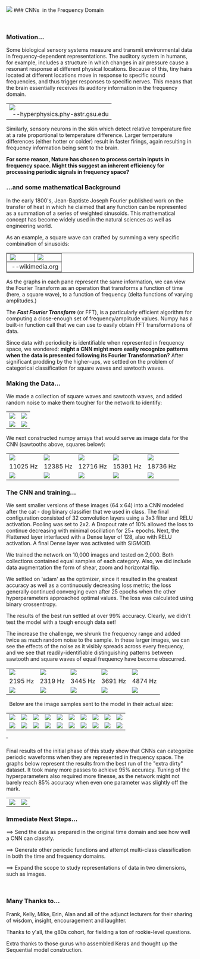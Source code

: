 
<img src='figs/readme/14_15.png'>
### CNNs &nbsp;in the Frequency Domain
<p>&nbsp;

### Motivation...
Some biological sensory systems measure  and transmit environmental data in frequency-dependent representations.  The auditory system in humans, for example, includes a structure in which changes in air pressure cause a resonant response at different physical locations.  Because of this, tiny hairs located at different locations move in response to specific sound frequencies, and thus trigger responses to specific nerves.  This means that the brain essentially receives its auditory information in the frequency domain.  
<table><tr><td>
<img src='figs/readme/earanalyze.jpg'>
<br>&nbsp; --hyperphysics.phy-astr.gsu.edu
</td></tr></table>

Similarly, sensory neurons in the skin which detect relative temperature fire at a rate proportional to temperature difference.  Larger temperature differences (either hotter or colder) result in faster firings, again resulting in frequency information being sent to the brain.

**For some reason, Nature has chosen to process certain inputs in frequency space.  Might this suggest an inherent efficiency for processing periodic signals in frequency space?**

### ...and some mathematical Background
In the early 1800's, Jean-Baptiste Joseph Fourier published work on the transfer of heat in which he claimed that any function can be represented  as a summation of a series of weighted sinusoids.  This mathematical concept has become widely used in the natural sciences as well as engineering world.

As an example, a square wave can crafted by summing a very specific combination of sinusoids:
<br>
<table border='none'><tr>
<td><img src='figs/readme/Fourier_square.gif'></td>
<td><img src='figs/readme/Fourier_3D.gif'></td>
</tr><tr><td colspan=2>&nbsp;--wikimedia.org</td>
</tr></table>


As the graphs in each pane represent the same information, we can view the Fourier Transform as an operation that transforms a function of time (here, a square wave), to a function of frequency (delta functions of varying amplitudes.)

The **<i>Fast Fourier Transform</i>** (or FFT), is a particularly efficient algorithm for computing a close-enough set of frequency/amplitude values.  Numpy has a built-in function call that we can use to easily obtain FFT transformations of data.

Since data with periodicity is identifiable when represented in frequency space, we wondered: **might a CNN might more easily recognize patterns when the data is presented following its Fourier Transformation?**  After significant prodding by the higher-ups, we settled on the problem of categorical classification for square waves and sawtooth waves.
### Making the Data...
We made a collection of square waves and sawtooth waves, and added random noise to make them tougher for the network to identify:

<table><tr>
<td><img src='figs/readme/sawtooth.png'></td>
<td><img src='figs/readme/square.png'></td>
</tr><tr>
<td><img src='figs/readme/saw_noise.png'></td>
<td><img src='figs/readme/square_noise.png'></td>
</tr></table>

We next constructed numpy arrays that would serve as image data for the CNN (sawtooths above, squares below):
<table><tr>
<td><img src='figs/readme/sawtooth/256/sawtooth_11025_5706_256.png'></td>
<td><img src='figs/readme/sawtooth/256/sawtooth_12385_5540_256.png'></td>
<td><img src='figs/readme/sawtooth/256/sawtooth_12716_9973_256.png'></td>
<td><img src='figs/readme/sawtooth/256/sawtooth_15391_4238_256.png'></td>
<td><img src='figs/readme/sawtooth/256/sawtooth_18736_8911_256.png'></td></tr>
<tr>
<td><center>11025 Hz</center></td>
<td><center>12385 Hz</center></td>
<td><center>12716 Hz</center></td>
<td><center>15391 Hz</center></td>
<td><center>18736 Hz</center></td>
</tr><tr>
<td><img src='figs/readme/square/256/square_11025_5706_256.png'> </td>
<td><img src='figs/readme/square/256/square_12385_5540_256.png'> </td>
<td><img src='figs/readme/square/256/square_12716_9973_256.png'> </td>
<td><img src='figs/readme/square/256/square_15391_4238_256.png'> </td>
<td><img src='figs/readme/square/256/square_18736_8911_256.png'> </td>
</tr></table>

### The CNN and training...

We sent smaller versions of these images (64 x 64) into a CNN modeled after the cat - dog binary classifier that we used in class.  The final configuration consisted of 32 convolution layers using a 3x3 filter and RELU activation.  Pooling was set to 2x2.  A Dropout rate of 10% allowed the loss to continue decreasing with minimal oscillation for 25+ epochs.  Next, the Flattened layer interfaced with a Dense layer of 128, also with RELU activation. A final Dense layer was activated with SIGMOID.
<p>
We trained the network on 10,000 images and tested on 2,000.  Both collections contained equal samples of each category.  Also, we did include data augmentation the form of shear, zoom and horizontal flip.
<p>
We settled on 'adam' as the optimizer, since it resulted in the greatest accuracy as well as a continuously decreasing loss metric; the loss generally continued converging even after 25 epochs when the other hyperparameters approached optimal values.  The loss was calculated using binary crossentropy.   
<p> The results of the best run settled at over 99% accuracy.  Clearly, we didn't test the model with a tough enough data set!
<table><tr>
<p>
The increase the challenge, we shrunk the frequency range and added twice as much random noise to the sample.  In these larger images, we can see the effects of the noise as it visibly spreads across every frequency, and we see that readily-identifiable distinguishing patterns between sawtooth and square waves of equal frequency have become obscurred.
<td><img src='figs/readme/dirty_5k/sawtooth/sawtooth_2195_9879_256.png'></td>
<td><img src='figs/readme/dirty_5k/sawtooth/sawtooth_2319_2718_256.png'>
<td><img src='figs/readme/dirty_5k/sawtooth/sawtooth_3445_6854_256.png'>
<td><img src='figs/readme/dirty_5k/sawtooth/sawtooth_3445_6854_256.png'>
<td><img src='figs/readme/dirty_5k/sawtooth/sawtooth_4874_8253_256.png'></tr>
<tr>
<td><center>2195 Hz</center></td>
<td><center>2319 Hz</center></td>
<td><center>3445 Hz</center></td>
<td><center>3691 Hz</center></td>
<td><center>4874 Hz</center></td></tr>
<tr>
<td><img src='figs/readme/dirty_5k/square/square_2195_9879_256.png'> </td>
<td><img src='figs/readme/dirty_5k/square/square_2319_2718_256.png'> </td>
<td><img src='figs/readme/dirty_5k/square/square_3445_6854_256.png'> </td>
<td><img src='figs/readme/dirty_5k/square/square_3691_1252_256.png'> </td>
<td><img src='figs/readme/dirty_5k/square/square_4874_8253_256.png'> </td>
</tr></table>
<p>&nbsp;
Below are the image samples sent to the model in their actual size:
<table>
<tr colspan = 10>
<td><img src='figs/readme/dirty_5k/sawtooth/sawtooth_2037_4414_64.png'></td>
<td><img src='figs/readme/dirty_5k/sawtooth/sawtooth_2167_6525_64.png'></td>
<td><img src='figs/readme/dirty_5k/sawtooth/sawtooth_2248_5151_64.png'></td>
<td><img src='figs/readme/dirty_5k/sawtooth/sawtooth_2902_3732_64.png'></td>
<td><img src='figs/readme/dirty_5k/sawtooth/sawtooth_3019_9176_64.png'></td>

<td><img src='figs/readme/dirty_5k/sawtooth/sawtooth_3117_3631_64.png'></td>
<td><img src='figs/readme/dirty_5k/sawtooth/sawtooth_4067_6719_64.png'></td>
<td><img src='figs/readme/dirty_5k/sawtooth/sawtooth_4097_2118_64.png'></td>
<td><img src='figs/readme/dirty_5k/sawtooth/sawtooth_4102_9135_64.png'></td>
<td><img src='figs/readme/dirty_5k/sawtooth/sawtooth_4234_1087_64.png'></td></tr>
<tr colspan = 10>
<td><img src='figs/readme/dirty_5k/square/square_2037_4414_64.png'></td>
<td><img src='figs/readme/dirty_5k/square/square_2167_6525_64.png'></td>
<td><img src='figs/readme/dirty_5k/square/square_2248_5151_64.png'></td>
<td><img src='figs/readme/dirty_5k/square/square_2902_3732_64.png'></td>
<td><img src='figs/readme/dirty_5k/square/square_3019_9176_64.png'></td>

<td><img src='figs/readme/dirty_5k/square/square_3117_3631_64.png'></td>
<td><img src='figs/readme/dirty_5k/square/square_4067_6719_64.png'></td>
<td><img src='figs/readme/dirty_5k/square/square_4097_2118_64.png'></td>
<td><img src='figs/readme/dirty_5k/square/square_4102_9135_64.png'></td>
<td><img src='figs/readme/dirty_5k/square/square_4234_1087_64.png'></td></tr>
</table>'

Final results of the initial phase of this study show that CNNs can categorize periodic waveforms when they are represented in frequency space.  The graphs below represent the results from the best run of the "extra dirty" dataset.  It took many more passes to achieve 95% accuracy.  Tuning of the hyperparameters also required more finesse, as the network might not barely reach 85% accuracy when even one parameter was slightly off the mark.
<table><tr>
<td><img src='figs/readme/acc_ep.png'></td>
<td><img src='figs/readme/loss_ep.png'></td>
</tr></table>

### Immediate Next Steps...
==> Send the data as prepared in the original time domain and see how well a CNN can classify.

==> Generate other periodic functions and attempt multi-class classification in both the time and frequency domains.

==> Expand the scope to study representations of data in two dimensions, such as images.
<p>&nbsp;

### Many Thanks to...
Frank, Kelly, Mike, Erin, Alan and all of the adjunct lecturers for their sharing of wisdom, insight, encouragement and laughter.
<p>
Thanks to y'all, the g80s cohort, for fielding a ton of rookie-level questions.
<p>
Extra thanks to those gurus who assembled Keras and thought up the Sequential model construction.
